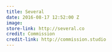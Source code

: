 ```yaml
---
title: Several
date: 2016-08-17 12:52:00 Z
image: 
store-link: http://several.co
credit: Commission
credit-link: http://commission.studio
---
```


